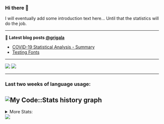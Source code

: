 ### Hi there 👋

I will eventually add some introduction text here... Until that the statistics will do the job. 

<!--
**grigala/grigala** is a ✨ _special_ ✨ repository because its `README.md` (this file) appears on your GitHub profile.

Here are some ideas to get you started:

- 🔭 I’m currently working on ...
- 🌱 I’m currently learning ...
- 👯 I’m looking to collaborate on ...
- 🤔 I’m looking for help with ...
- 💬 Ask me about ...
- 📫 How to reach me: ...
- 😄 Pronouns: ...
- ⚡ Fun fact: ...
-->

---

**📕 Latest blog posts [@grigala](https://grigala.github.io/blog/)**
<!-- BLOG-POST-LIST:START -->
- [COVID-19 Statistical Analysis - Summary](https://grigala.github.io/posts/2020/03/covid-19/)
- [Testing Fonts](https://grigala.github.io/posts/2019/12/testing-fonts/)
<!-- BLOG-POST-LIST:END -->

 ---
 
![](https://grigala-stats.vercel.app/api?username=grigala&count_private=true&show_icons=true&line_height=21&title_color=009930&icon_color=009930) ![](https://grigala-stats.vercel.app/api/top-langs/?username=grigala&layout=compact&title_color=009930)

<!-- images are not the same line
<p align = "center">
    <img src="https://github-readme-stats.vercel.app/api?username=grigala&count_private=true&show_icons=true&theme=dark&line_height=33" width="48%">
    <img src="https://github-readme-stats.vercel.app/api/top-langs/?username=grigala&layout=compact&theme=dark" width="48%">
</p> -->

---
### Last two weeks of language usage:

![My Code::Stats history graph](https://codestats-profile-readme.herokuapp.com/grigala?max_languages=15)
---
<details>
<summary> More Stats: </summary>
  
<!--START_SECTION:waka-->
📊 **This Week I Spent My Time On** 

```text
⌚︎ Time Zone: Europe/Zurich

💬 Programming Languages: 
Java                     7 hrs 45 mins       █████████████████████░░░░   86.32% 
XML                      30 mins             █░░░░░░░░░░░░░░░░░░░░░░░░   5.72% 
CSS                      23 mins             █░░░░░░░░░░░░░░░░░░░░░░░░   4.4% 
Other                    11 mins             ░░░░░░░░░░░░░░░░░░░░░░░░░   2.05% 
Bash                     5 mins              ░░░░░░░░░░░░░░░░░░░░░░░░░   0.96%

🔥 Editors: 
IntelliJ                 8 hrs 53 mins       ████████████████████████░   98.86% 
Vim                      5 mins              ░░░░░░░░░░░░░░░░░░░░░░░░░   0.96% 
VS Code                  0 secs              ░░░░░░░░░░░░░░░░░░░░░░░░░   0.18%

💻 Operating System: 
Mac                      7 hrs 8 mins        ████████████████████░░░░░   79.51% 
Windows                  1 hr 50 mins        █████░░░░░░░░░░░░░░░░░░░░   20.49%

```

**I Mostly Code in Java** 

```text
Java                     6 repos             ████░░░░░░░░░░░░░░░░░░░░░   18.75% 
C++                      3 repos             ██░░░░░░░░░░░░░░░░░░░░░░░   9.38% 
Scala                    3 repos             ██░░░░░░░░░░░░░░░░░░░░░░░   9.38% 
Dart                     3 repos             ██░░░░░░░░░░░░░░░░░░░░░░░   9.38% 
Python                   2 repos             █░░░░░░░░░░░░░░░░░░░░░░░░   6.25%

```



<!--END_SECTION:waka-->
---
</details>

<img src="https://komarev.com/ghpvc/?username=grigala&color=009930"/>

<!-- an additional pinned repositiroes -->
<!-- ![ReadMe Card](https://grigala-stats.vercel.app/api/pin/?username=grigala&repo=3DMMDepthFitting&title_color=008800) -->
